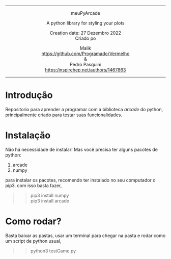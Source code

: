 ________________________________________________
<div align="center">
meuPyArcade

A python library for styling your plots

Creation date: 27 Dezembro 2022          
Criado po
   
Malik  
<https://github.com/ProgramadorVermelho>  
\&  
Pedro Pasquini      
<https:/inspirehep.net/authors/1467863> 

</div>


________________________________________________

# Introdução
Repositorio para aprender a programar com a biblioteca *arcade* do python,
principalmente criado para testar suas funcionalidades.

# Instalação
Não há necessidade de instalar! Mas você precisa ter alguns pacotes de python:
1. arcade 
2. numpy

para instalar os pacotes, recomendo ter instalado no seu computador o pip3.
com isso basta fazer,

>> pip3 install numpy   
>> pip3 install arcade

# Como rodar?
Basta baixar as pastas, usar um terminal para chegar na pasta e rodar como um script de python usual,
>> python3 testGame.py
